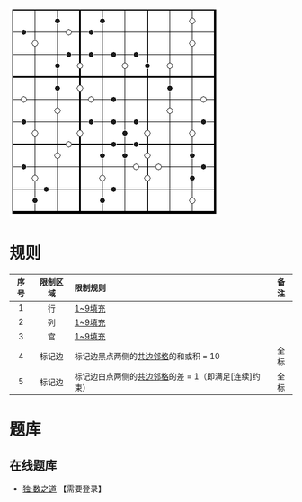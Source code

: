 ![](../../../../../images/sudoku/十一数独.png)

# 规则
| 序号 | 限制区域 | 限制规则 | 备注 |
| :---: | :---: | :--- | :---: |
| 1 | 行 | [1~9填充] | |
| 2 | 列 | [1~9填充] | |
| 3 | 宫 | [1~9填充] | |
| 4 | 标记边 | 标记边黑点两侧的[共边邻格]的和或积 = 10 | 全标 |
| 5 | 标记边 | 标记边白点两侧的[共边邻格]的差 = 1（即满足[连续]约束） | 全标 |

# 题库

## 在线题库
- [独·数之道](http://www.sudokufans.org.cn/lx/game.index.php?type=hbc) 【需要登录】

[1~9填充]: ../../../../../rules.md#1~9填充
[共边邻格]: ../../../../../rules.md#共边邻格